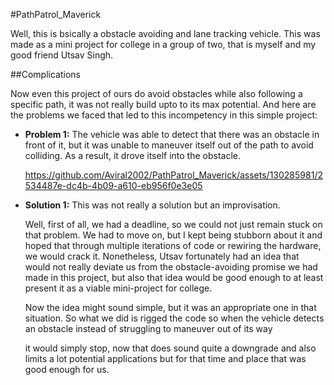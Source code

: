 #PathPatrol_Maverick

Well, this is bsically a obstacle avoiding and lane tracking vehicle.
This was made as a mini project for college in a group of two, that is myself and my good friend Utsav Singh.

##Complications

Now even this project of ours do avoid obstacles while also following a specific path, it was not really build upto to its max potential.
And here are the problems we faced that led to this incompetency in this simple project:

- **Problem 1:** The vehicle was able to detect that there was an obstacle in front of it, but it was unable to maneuver itself out of the path to avoid colliding. As a result, it drove itself into the obstacle.

  https://github.com/Aviral2002/PathPatrol_Maverick/assets/130285981/2534487e-dc4b-4b09-a610-eb956f0e3e05
  

- **Solution 1:** This was not really a solution but an improvisation.

  Well, first of all, we had a deadline, so we could not just remain stuck on that problem. We had to move on, but I kept being stubborn about it and hoped that through multiple iterations of code or rewiring the hardware, we would crack it. Nonetheless, Utsav fortunately had an idea that would not really deviate us from the obstacle-avoiding promise we had made in this project, but also that idea would be good enough to at least present it as a viable mini-project for college.

  Now the idea might sound simple, but it was an appropriate one in that situation. So what we did is rigged the code so when the vehicle detects an obstacle instead of struggling to maneuver out of its way

  it would simply stop, now that does sound quite a downgrade and also limits a lot potential applications but for that time and place that was good enough for us.

               




        
